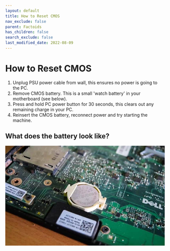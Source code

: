 ```yaml
---
layout: default
title: How to Reset CMOS
nav_exclude: false
parent: Factoids
has_children: false
search_exclude: false
last_modified_date: 2022-08-09
---
```

# How to Reset CMOS
1. Unplug PSU power cable from wall, this ensures no power is going to the PC.
2. Remove CMOS battery. This is a small 'watch battery' in your motherboard (see below).
3. Press and hold PC power button for 30 seconds, this clears out any remaining charge in your PC.
4. Reinsert the CMOS battery, reconnect power and try starting the machine.

## What does the battery look like?
![cmos battery](/assets/factoids/cmos.jpeg)
